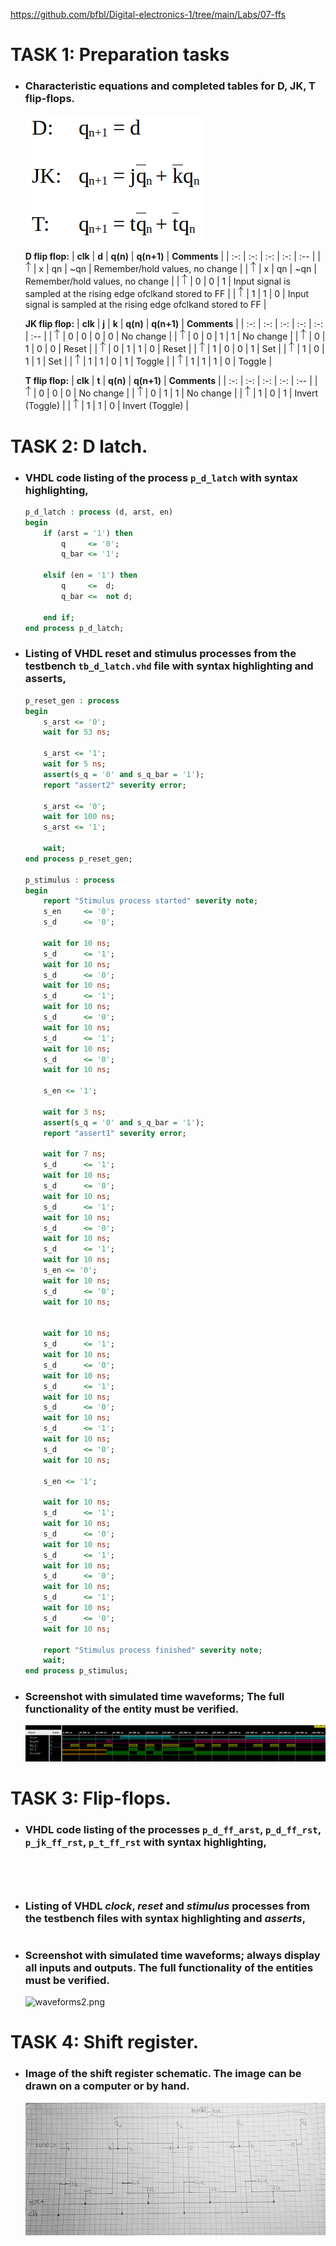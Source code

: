 https://github.com/bfbl/Digital-electronics-1/tree/main/Labs/07-ffs
# **TASK 1**: Preparation tasks  
* ### Characteristic equations and completed tables for D, JK, T flip-flops.
  
    ![equations.png](images/equations.png)
  
    **D flip flop:**
   | **clk** | **d** | **q(n)** | **q(n+1)** | **Comments** |
   | :-: | :-: | :-: | :-: | :-- |
   | ![0](Images/eq_uparrow.png) | x | qn | ~qn | Remember/hold values, no change |
   | ![1](Images/eq_uparrow.png) | x | qn | ~qn | Remember/hold values, no change |
   | ![rising](Images/eq_uparrow.png) | 0 | 0 | 1 | Input signal is sampled at the rising edge ofclkand stored to FF |
   | ![rising](Images/eq_uparrow.png) | 1 | 1 | 0 | Input signal is sampled at the rising edge ofclkand stored to FF |

    **JK flip flop:**
   | **clk** | **j** | **k** | **q(n)** | **q(n+1)** | **Comments** |
   | :-: | :-: | :-: | :-: | :-: | :-- |
   | ![rising](Images/eq_uparrow.png) | 0 | 0 | 0 | 0 | No change |
   | ![rising](Images/eq_uparrow.png) | 0 | 0 | 1 | 1 | No change |
   | ![rising](Images/eq_uparrow.png) | 0 | 1 | 0 | 0 | Reset |
   | ![rising](Images/eq_uparrow.png) | 0 | 1 | 1 | 0 | Reset |
   | ![rising](Images/eq_uparrow.png) | 1 | 0 | 0 | 1 | Set |
   | ![rising](Images/eq_uparrow.png) | 1 | 0 | 1 | 1 | Set |
   | ![rising](Images/eq_uparrow.png) | 1 | 1 | 0 | 1 | Toggle |
   | ![rising](Images/eq_uparrow.png) | 1 | 1 | 1 | 0 | Toggle |
    
    **T flip flop:**
   | **clk** | **t** | **q(n)** | **q(n+1)** | **Comments** |
   | :-: | :-: | :-: | :-: | :-- |
   | ![rising](Images/eq_uparrow.png) | 0 | 0 | 0 | No change |
   | ![rising](Images/eq_uparrow.png) | 0 | 1 | 1 | No change |
   | ![rising](Images/eq_uparrow.png) | 1 | 0 | 1 | Invert (Toggle) |
   | ![rising](Images/eq_uparrow.png) | 1 | 1 | 0 | Invert (Toggle) |
  
# **TASK 2**: D latch.
* ### VHDL code listing of the process `p_d_latch` with syntax highlighting,
    ```VHDL
    p_d_latch : process (d, arst, en)
    begin
        if (arst = '1') then
            q     <= '0';
            q_bar <= '1';
            
        elsif (en = '1') then
            q     <=  d;
            q_bar <=  not d;
            
        end if;
    end process p_d_latch;
    ```
* ### Listing of VHDL reset and stimulus processes from the testbench `tb_d_latch.vhd` file with syntax highlighting and asserts,
    ``` VHDL
    p_reset_gen : process
    begin
        s_arst <= '0';
        wait for 53 ns;
        
        s_arst <= '1';
        wait for 5 ns;
        assert(s_q = '0' and s_q_bar = '1');
        report "assert2" severity error; 
        
        s_arst <= '0';       
        wait for 100 ns;
        s_arst <= '1';
        
        wait;
    end process p_reset_gen;

    p_stimulus : process
    begin
        report "Stimulus process started" severity note;
        s_en     <= '0';
        s_d      <= '0';
        
        wait for 10 ns;
        s_d      <= '1';
        wait for 10 ns;
        s_d      <= '0';
        wait for 10 ns;
        s_d      <= '1';
        wait for 10 ns;
        s_d      <= '0';
        wait for 10 ns;
        s_d      <= '1';
        wait for 10 ns;
        s_d      <= '0';
        wait for 10 ns;
        
        s_en <= '1';
        
        wait for 3 ns;
        assert(s_q = '0' and s_q_bar = '1');
        report "assert1" severity error; 
        
        wait for 7 ns;
        s_d      <= '1';
        wait for 10 ns;
        s_d      <= '0';
        wait for 10 ns;
        s_d      <= '1';
        wait for 10 ns;
        s_d      <= '0';
        wait for 10 ns;
        s_d      <= '1';
        wait for 10 ns;
        s_en <= '0';
        wait for 10 ns;
        s_d      <= '0';
        wait for 10 ns;
        

        wait for 10 ns;
        s_d      <= '1';
        wait for 10 ns;
        s_d      <= '0';
        wait for 10 ns;
        s_d      <= '1';
        wait for 10 ns;
        s_d      <= '0';
        wait for 10 ns;
        s_d      <= '1';
        wait for 10 ns;
        s_d      <= '0';
        wait for 10 ns;
        
        s_en <= '1';
        
        wait for 10 ns;
        s_d      <= '1';
        wait for 10 ns;
        s_d      <= '0';
        wait for 10 ns;
        s_d      <= '1';
        wait for 10 ns;
        s_d      <= '0';
        wait for 10 ns;
        s_d      <= '1';
        wait for 10 ns;
        s_d      <= '0';
        wait for 10 ns;
        
        report "Stimulus process finished" severity note;
        wait;
    end process p_stimulus;
    ```
* ### Screenshot with simulated time waveforms; The full functionality of the entity must be verified.
    ![waveforms.png](images/waveforms.png)


# **TASK 3**: Flip-flops.
* ### VHDL code listing of the processes `p_d_ff_arst`, `p_d_ff_rst`, `p_jk_ff_rst`, `p_t_ff_rst` with syntax highlighting,
    ``` VHDL

    ```
    ``` VHDL

    ```
    ``` VHDL

    ```
    ``` VHDL

    ```
* ### Listing of VHDL _clock_, _reset_ and _stimulus_ processes from the testbench files with syntax highlighting and _asserts_,
    ``` VHDL

    ```
* ### Screenshot with simulated time waveforms; always display all inputs and outputs. The full functionality of the entities must be verified.
    ![waveforms2.png](images/waveforms2.png)

# **TASK 4**: Shift register. 
* ### Image of the shift register schematic. The image can be drawn on a computer or by hand.
    ![schematic.jpg](images/schematic.jpg)


